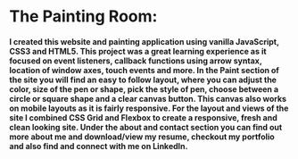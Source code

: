# The Painting Room: 
#### I created this website and painting application using vanilla JavaScript, CSS3 and HTML5.  This project was a great learning experience as it focused on event listeners, callback functions using arrow syntax, location of window axes, touch events and more.  In the Paint section of the site you will find an easy to follow layout, where you can adjust the color, size of the pen or shape, pick the style of pen, choose between a circle or square shape and a clear canvas button.  This canvas also works on mobile layouts as it is fairly responsive.  For the layout and views of the site I combined CSS Grid and Flexbox to create a responsive, fresh and clean looking site.  Under the about and contact section you can find out more about me and download/view my resume, checkout my portfolio and also find and connect with me on LinkedIn.
